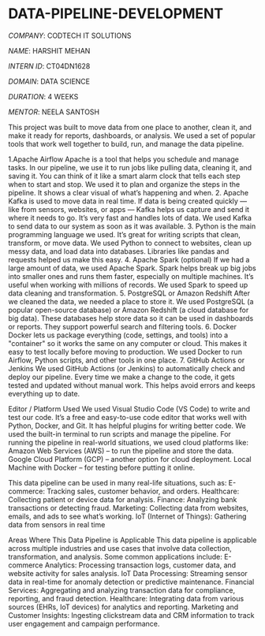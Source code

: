 # DATA-PIPELINE-DEVELOPMENT

*COMPANY*: CODTECH IT SOLUTIONS

*NAME*: HARSHIT MEHAN

*INTERN ID*: CT04DN1628

*DOMAIN*: DATA SCIENCE

*DURATION*: 4 WEEKS

*MENTOR*: NEELA SANTOSH

This project was built to move data from one place to another, clean it, and make it ready for reports, dashboards, or analysis. We used a set of popular tools that work well together to build, run, and manage the data pipeline.

1.Apache Airflow Apache is a tool that helps you schedule and manage tasks. In our pipeline, we use it to run jobs like pulling data, cleaning it, and saving it. You can think of it like a smart alarm clock that tells each step when to start and stop. We used it to plan and organize the steps in the pipeline. It shows a clear visual of what’s happening and when.
2. Apache Kafka is used to move data in real time. If data is being created quickly — like from sensors, websites, or apps — Kafka helps us capture and send it where it needs to go. It’s very fast and handles lots of data. We used Kafka to send data to our system as soon as it was available.
3. Python is the main programming language we used. It’s great for writing scripts that clean, transform, or move data. We used Python to connect to websites, clean up messy data, and load data into databases. Libraries like pandas and requests helped us make this easy.
4. Apache Spark (optional) If we had a large amount of data, we used Apache Spark. Spark helps break up big jobs into smaller ones and runs them faster, especially on multiple machines. It’s useful when working with millions of records. We used Spark to speed up data cleaning and transformation.
5. PostgreSQL or Amazon Redshift
After we cleaned the data, we needed a place to store it. We used PostgreSQL (a popular open-source database) or Amazon Redshift (a cloud database for big data). These databases help store data so it can be used in dashboards or reports. They support powerful search and filtering tools.
6. Docker Docker lets us package everything (code, settings, and tools) into a "container" so it works the same on any computer or cloud. This makes it easy to test locally before moving to production. We used Docker to run Airflow, Python scripts, and other tools in one place.
7. GitHub Actions or Jenkins We used GitHub Actions (or Jenkins) to automatically check and deploy our pipeline. Every time we make a change to the code, it gets tested and updated without manual work. This helps avoid errors and keeps everything up to date.

Editor / Platform Used
We used Visual Studio Code (VS Code) to write and test our code. It’s a free and easy-to-use code editor that works well with Python, Docker, and Git. It has helpful plugins for writing better code. We used the built-in terminal to run scripts and manage the pipeline. For running the pipeline in real-world situations, we used cloud platforms like:
Amazon Web Services (AWS) – to run the pipeline and store the data.
Google Cloud Platform (GCP) – another option for cloud deployment.
Local Machine with Docker – for testing before putting it online.

This data pipeline can be used in many real-life situations, such as:
E-commerce: Tracking sales, customer behavior, and orders.
Healthcare: Collecting patient or device data for analysis.
Finance: Analyzing bank transactions or detecting fraud.
Marketing: Collecting data from websites, emails, and ads to see what’s working.
IoT (Internet of Things): Gathering data from sensors in real time

Areas Where This Data Pipeline is Applicable
This data pipeline is applicable across multiple industries and use cases that involve data collection, transformation, and analysis. Some common applications include:
E-commerce Analytics: Processing transaction logs, customer data, and website activity for sales analysis.
IoT Data Processing: Streaming sensor data in real-time for anomaly detection or predictive maintenance.
Financial Services: Aggregating and analyzing transaction data for compliance, reporting, and fraud detection.
Healthcare: Integrating data from various sources (EHRs, IoT devices) for analytics and reporting.
Marketing and Customer Insights: Ingesting clickstream data and CRM information to track user engagement and campaign performance.

